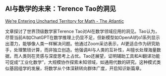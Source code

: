 ## AI与数学的未来：Terence Tao的洞见

[We’re Entering Uncharted Territory for Math - The Atlantic](https://www.theatlantic.com/technology/archive/2024/10/terence-tao-ai-interview/680153/)

文章探讨了世界顶级数学家Terence Tao对AI在数学领域应用的洞见。Tao认为，尽管当前AI如ChatGPT在数学推理上仍显不足，但新模型如OpenAI的o1系列显示出潜力，能够像人类一样解决问题。他通过Zoom采访表示，AI更适合作为研究助手，处理繁琐计算，而非独立创造。他强调AI与人类的互补性，AI擅长处理海量数据，而人类则在灵感与深度思考上占优。Tao还展望，证明辅助工具和AI翻译功能可促成“工业化数学”，大规模协作探索未知领域，如通用代数的研究。这种模式类似基因组学的发展，将数学从个体深耕转向群体广度，开启知识新篇章。

